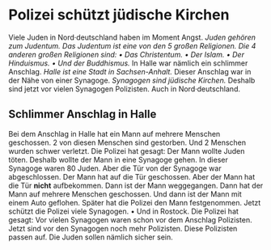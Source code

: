 # Polizei schützt jüdische Kirchen

Viele Juden in Nord·deutschland haben im Moment Angst. 
*Juden gehören zum Judentum.* 
*Das Judentum ist eine von den 5 großen Religionen.* 
*Die 4 anderen großen Religionen sind:* *• Das Christentum.* *• Der Islam.* *• Der Hinduismus.* 
*• Und der Buddhismus.* In Halle war nämlich ein schlimmer Anschlag. 
*Halle ist eine Stadt in Sachsen-Anhalt.* Dieser Anschlag war in der Nähe von einer Synagoge. 
*Synagogen sind jüdische Kirchen.* Deshalb sind jetzt vor vielen Synagogen Polizisten. Auch in Nord·deutschland. 

## Schlimmer Anschlag in Halle
Bei dem Anschlag in Halle hat ein Mann auf mehrere Menschen geschossen. 2 von diesen Menschen sind gestorben. Und 2 Menschen wurden schwer verletzt. Die Polizei hat gesagt: Der Mann wollte Juden töten. Deshalb wollte der Mann in eine Synagoge gehen. In dieser Synagoge waren 80 Juden. Aber die Tür von der Synagoge war abgeschlossen. Der Mann hat auf die Tür geschossen. Aber der Mann hat die Tür **nicht** aufbekommen. Dann ist der Mann weggegangen. Dann hat der Mann auf mehrere Menschen geschossen. Und dann ist der Mann mit einem Auto geflohen. Später hat die Polizei den Mann festgenommen. 
Jetzt schützt die Polizei viele Synagogen. • Und in Rostock. Die Polizei hat gesagt: Vor vielen Synagogen waren schon vor dem Anschlag Polizisten. Jetzt sind vor den Synagogen noch mehr Polizisten. Diese Polizisten passen auf. Die Juden sollen nämlich sicher sein. 
